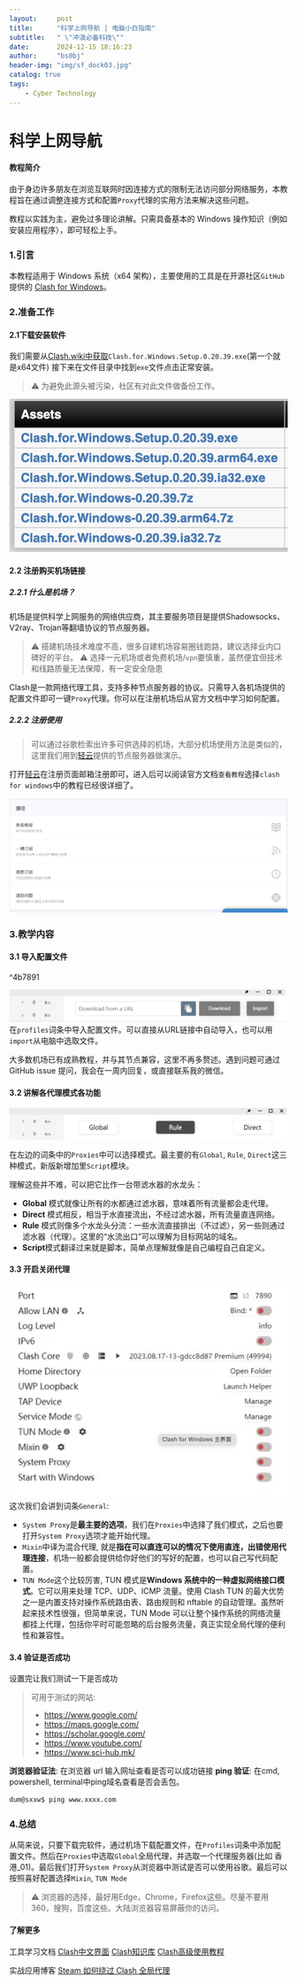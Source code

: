 ```yaml
---
layout:     post
title:      "科学上网导航 | 电脑小白指南"
subtitle:   " \"冲浪必备科技\""
date:       2024-12-15 18:16:23
author:     "bs0bj"
header-img: "img/sf_dock03.jpg"
catalog: true
tags:
    - Cyber Technology
---
```


# 科学上网导航

#### **教程简介**
由于身边许多朋友在浏览互联网时因连接方式的限制无法访问部分网络服务，本教程旨在通过调整连接方式和配置`Proxy`代理的实用方法来解决这些问题。

教程以实践为主，避免过多理论讲解。只需具备基本的 Windows 操作知识（例如安装应用程序），即可轻松上手。
### 1.引言
本教程适用于 Windows 系统（x64 架构），主要使用的工具是在开源社区`GitHub`提供的 [Clash for Windows](https://downloads.clash.wiki/clash_for_windows_pkg/)。
### 2.准备工作
#### 2.1下载安装软件

我们需要从[Clash.wiki中获取](https://downloads.clash.wiki/clash_for_windows_pkg/)`Clash.for.Windows.Setup.0.20.39.exe`(第一个就是x64文件)
接下来在文件目录中找到`exe`文件点击正常安装。
> ⚠︎ 为避免此源头被污染，社区有对此文件做备份工作。

<!--d_clash.png-->
![](../img/in-post/post-vpn-beginner/d_clash.png)


#### 2.2 注册购买机场链接
##### 2.2.1 什么是机场？
机场是提供科学上网服务的网络供应商，其主要服务项目是提供Shadowsocks、V2ray、Trojan等翻墙协议的节点服务器。
> ⚠︎ 搭建机场技术难度不高，很多自建机场容易圈钱跑路，建议选择业内口碑好的平台。
> ⚠︎ 选择一元机场或者免费机场/`vpn`要慎重，虽然便宜但技术和线路质量无法保障，有一定安全隐患

Clash是一款网络代理工具，支持多种节点服务器的协议。只需导入各机场提供的配置文件即可一键`Proxy`代理。你可以在注册机场后从官方文档中学习如何配置。

##### 2.2.2 注册使用
> 可以通过谷歌检索出许多可供选择的机场，大部分机场使用方法是类似的，这里我们用到[轻云](https://cf.loveqyun.cyou/#/register?code=YUJ1x7YZ)提供的节点服务器做演示。

打开[轻云](https://cf.loveqyun.cyou/#/register?code=YUJ1x7YZ)在注册页面邮箱注册即可，进入后可以阅读官方文档`查看教程`选择`clash for windows`中的教程已经很详细了。
<!--q_yun.png-->
![](../img/in-post/post-vpn-beginner/q_yun.png)

### 3.教学内容
#### 3.1 导入配置文件
^4b7891
<!--profiles.png-->
![](../img/in-post/post-vpn-beginner/profiles.png)
在`profiles`词条中导入配置文件。可以直接从URL链接中自动导入，也可以用`import`从电脑中选取文件。

大多数机场已有成熟教程，并与其节点兼容，这里不再多赘述。遇到问题可通过 GitHub issue 提问，我会在一周内回复，或直接联系我的微信。

#### 3.2 讲解各代理模式各功能
<!--proxies.png-->
![](../img/in-post/post-vpn-beginner/proxies.png)

在左边的词条中的`Proxies`中可以选择模式。最主要的有`Global`, `Rule`, `Direct`这三种模式，新版新增加里`Script`模块。

理解这些并不难，可以把它比作一台带滤水器的水龙头：
- **Global** 模式就像让所有的水都通过滤水器，意味着所有流量都会走代理。
- **Direct** 模式相反，相当于水直接流出，不经过滤水器，所有流量直连网络。
- **Rule** 模式则像多个水龙头分流：一些水流直接排出（不过滤），另一些则通过滤水器（代理）。这里的“水流出口”可以理解为目标网站的域名。
- **Script**模式翻译过来就是脚本，简单点理解就像是自己编程自己自定义。
#### 3.3 开启关闭代理

<!--general.png-->
![](../img/in-post/post-vpn-beginner/general.png)
这次我们会讲到词条`General`:
- `System Proxy`是**最主要的选项**，我们在`Proxies`中选择了我们模式，之后也要打开`System Proxy`选项才能开始代理。
- `Mixin`中译为混合代理, 就是**指在可以直连可以的情况下使用直连，出错使用代理连接**，机场一般都会提供给你好他们的写好的配置，也可以自己写代码配置。
- `TUN Mode`这个比较厉害, TUN 模式是**Windows 系统中的一种虚拟网络接口模式**。它可以用来处理 TCP、UDP、ICMP 流量。使用 Clash TUN 的最大优势之一是内置支持对操作系统路由表、路由规则和 nftable 的自动管理。虽然听起来技术性很强，但简单来说，TUN Mode 可以让整个操作系统的网络流量都挂上代理，包括你平时可能忽略的后台服务流量，真正实现全局代理的便利性和兼容性。
#### 3.4 验证是否成功
设置完让我们测试一下是否成功
>可用于测试的网站:
>- https://www.google.com/
>- https://maps.google.com/
>- https://scholar.google.com/
>- https://www.youtube.com/
>- https://www.sci-hub.mk/

**浏览器验证法**: 在浏览器 url 输入网址查看是否可以成功链接
**ping 验证**: 在cmd, powershell, terminal中ping域名查看是否会丢包。
```bash
dum@sxxw$ ping www.xxxx.com
```

### 4.总结
从简来说，只要下载完软件，通过机场下载配置文件，在`Profiles`词条中添加配置文件。然后在`Proxies`中选取`Global`全局代理，并选取一个代理服务器(比如 香港_01)。最后我们打开`System Proxy`从浏览器中测试是否可以使用谷歌。最后可以按照喜好配置选择`Mixin`, `TUN Mode`
> ⚠︎ 浏览器的选择，最好用Edge，Chrome，Firefox这些。尽量不要用360，搜狗，百度这些。大陆浏览器容易屏蔽你的访问。

#### 了解更多
工具学习文档
[Clash中文界面](https://clashforwindows.org)
[Clash知识库](https://clash.wiki)
[Clash高级使用教程](https://docs.reiz.link/附录/clash-advanced-usage/)

实战应用博客
[ Steam 如何绕过 Clash 全局代理](https://cornradio.github.io/hugo/posts/%E8%AE%A9steam%E7%BB%95%E8%BF%87clash%E7%B3%BB%E7%BB%9F%E4%BB%A3%E7%90%86/)
